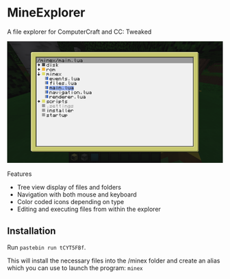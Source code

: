 # MineExplorer

A file explorer for ComputerCraft and CC: Tweaked

![Screenshot](screenshot.png)

Features
- Tree view display of files and folders
- Navigation with both mouse and keyboard
- Color coded icons depending on type
- Editing and executing files from within the explorer

## Installation

Run `pastebin run tCYT5FBf`.

This will install the necessary files into the /minex folder and create an alias which you can use to launch the program: `minex`


